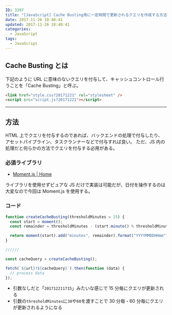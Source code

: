 ```yaml
---
ID: 3397
title: "[JavaScript] Cache Busting用に一定時間で更新されるクエリを作成する方法"
date: 2017-11-26 18:40:41
updated: 2017-11-26 18:40:41
categories:
  - JavaScript
tags: 
  - JavaScript
---
```


## Cache Busting とは

下記のように URL に意味のないクエリを付与して、キャッシュコントロール行うことを「Cache Busting」と呼ぶ。

```html
<link href="style.css?20171221" rel="stylesheet" />
<script src="script.js?20171221"></script>
```

---

## 方法

HTML 上でクエリを付与するのであれば、バックエンドの処理で付与したり、アセットパイプライン、タスクランナーなどで付与すれば良い。
ただ、JS 内の処理だと何らかの方法でクエリを付与する必用がある。

### 必須ライブラリ

- [Moment.js | Home](https://momentjs.com/)

ライブラリを使用せずピュアな JS だけで実装は可能だが、日付を操作するのは大変なので今回は Moment.js を使用する。

### コード

```js
function createCacheBusting(thresholdMinutes = 15) {
  const start = moment();
  const remainder = thresholdMinutes - (start.minute() % thresholdMinutes);

  return moment(start).add("minutes", remainder).format("YYYYMMDDHHmm");
}

//////

const cacheQuery = createCacheBusting();

fetch(`${url}?${cacheQuery}`).then(function (data) {
  // process data
});
```

- 引数なしだと「`201712211715`」みたいな感じで 15 分毎にクエリが更新される
- 引数の`thresholdMinutes`に`30`や`60`を渡すことで 30 分毎・60 分毎にクエリが更新されるようになる
